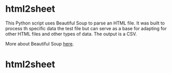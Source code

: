 # html2sheet

This Python script uses Beautiful Soup to parse an HTML file. It was built to process th specific data the test file but can serve as a base for adapting for other HTML files and other types of data. The output is a CSV.

More about Beautiful Soup [here](https://www.crummy.com/software/BeautifulSoup/bs4/doc/).
# html2sheet

